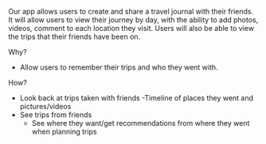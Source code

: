 Our app allows users to create and share a travel journal with their friends. It will allow users to view their journey by day, with the ability to add photos, videos, comment to each location they visit. Users will also be able to view the trips that their friends have been on.

Why?
- Allow users to remember their trips and who they went with.

How?
- Look back at trips taken with friends
-Timeline of places they went and pictures/videos 
- See trips from friends
	- See where they want/get recommendations from where they went when planning trips
